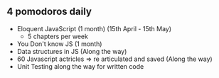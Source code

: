 ## 4 pomodoros daily
- Eloquent JavaScript (1 month) (15th April - 15th May)
	- 5 chapters per week
- You Don't know JS (1 month)
- Data structures in JS (Along the way)
- 60 Javascript actricles => re articulated and saved (Along the way)
- Unit Testing along the way for written code